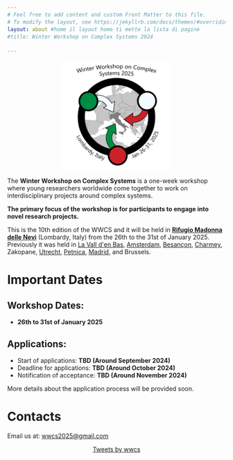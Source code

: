 ```yaml
---
# Feel free to add content and custom Front Matter to this file.
# To modify the layout, see https://jekyllrb.com/docs/themes/#overriding-theme-defaults
layout: about #home il layout home ti mette la lista di pagine
#title: Winter Workshop on Complex Systems 2024

---
```


<center>
<img src="/assets/image25/logo.png" width="50%"/>
</center>

The **Winter Workshop on Complex Systems** is a one-week workshop where young researchers worldwide come together to work on interdisciplinary projects around complex systems.

**The primary focus of the workshop is for participants to engage into novel research projects.**

This is the 10th edition of the WWCS and it will be held in [**Rifugio Madonna delle Nevi**](https://www.madonnadellenevibg.it/) (Lombardy, Italy) from the 26th to the 31st of January 2025. Previously it was held in [La Vall d'en Bas](https://wwcs2024.github.io/), [Amsterdam](https://wwcs2023.github.io/), [Besançon](https://wwcs2022.github.io/), [Charmey](https://wwcs2020.github.io/), Zakopane, [Utrecht](https://wwcs2018.github.io/), [Petnica](https://wwcs2017ed.wixsite.com/wwcs), [Madrid](http://wwcs2016.altervista.org/wwcswordyversion/?doing_wp_cron=1557075926.8519909381866455078125), and Brussels.

# Important Dates

## Workshop Dates:

-   **26th to 31st of January 2025**

## Applications:

- Start of applications: **TBD (Around September 2024)**
- Deadline for applications: **TBD (Around October 2024)**
- Notification of acceptance: **TBD (Around November 2024)**

More details about the application process will be provided soon.

<!---The application form is available [here](https://forms.gle/wUn8vCVpjqXkvCjd9).-->

# Contacts

Email us at: [wwcs2025@gmail.com](mailto:wwcs2025@gmail.com) <!-- Twitter: "@winter_complex" -->

<center>
<a class="twitter-timeline" data-width="300" data-height="550" href="https://twitter.com/winter_complex">Tweets by wwcs</a> <script async src="https://platform.twitter.com/widgets.js" charset="utf-8"></script> </center>

